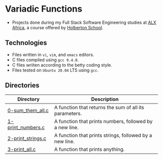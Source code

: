 # Variadic Functions

- Projects done during my Full Stack Software Engineering studies at [ALX Africa](https://www.alxafrica.com/software-engineering-2022/), a course offered by [Holberton School](https://www.holbertonschool.com/).

## Technologies
- Files written in ```vi```, ```vim```, and ```emacs``` editors. 
- C files compiled using ```gcc 9.4.0```.
- C files wriiten according to the betty coding style. 
- Files tested on ```Ubuntu 20.04``` LTS using ```gcc```.

## Directories 

| Directory  | Description |
| ---  | --- |
|[0-sum_them_all.c](0-sum_them_all.c)|A  function that returns the sum of all its parameters.|
|[1-print_numbers.c](1-print_numbers.c)|A function that prints numbers, followed by a new line.|
|[2-print_strings.c](2-print_strings.c)|A function that prints strings, followed by a new line.|
|[3-print_all.c](3-print_all.c)|A function that prints anything.
